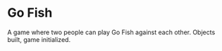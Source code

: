 Go Fish
=======

A game where two people can play Go Fish against each other. Objects built, game initialized.
